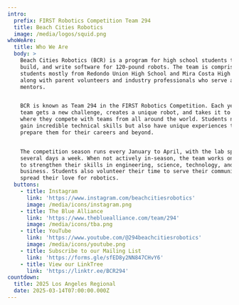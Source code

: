 ```yaml
---
intro:
  prefix: FIRST Robotics Competition Team 294
  title: Beach Cities Robotics
  image: /media/logos/squid.png
whoWeAre:
  title: Who We Are
  body: >
    Beach Cities Robotics (BCR) is a program for high school students to design,
    build, and write software for 120-pound robots. The team is comprised of
    students mostly from Redondo Union High School and Mira Costa High School,
    along with parent volunteers and industry professionals who serve as
    mentors.


    BCR is known as Team 294 in the FIRST Robotics Competition. Each year, the
    team gets a new challenge, creates a unique robot, and takes it to events
    where they compete with teams from all around the world. Students not only
    gain incredible technical skills but also have unique experiences that
    prepare them for their careers and beyond.


    The competition season runs every January to April, with the lab space open
    several days a week. When not actively in-season, the team works on projects
    to strengthen their skills in engineering, science, technology, and
    business. Students also volunteer their time to serve their community and
    spread their love for robotics.
  buttons:
    - title: Instagram
      link: 'https://www.instagram.com/beachcitiesrobotics'
      image: /media/icons/instagram.png
    - title: The Blue Alliance
      link: 'https://www.thebluealliance.com/team/294'
      image: /media/icons/tba.png
    - title: YouTube
      link: 'https://www.youtube.com/@294beachcitiesrobotics'
      image: /media/icons/youtube.png
    - title: Subscribe to our Mailing List
      link: 'https://forms.gle/sfED8y2NN847CHvY6'
    - title: View our LinkTree
      link: 'https://linktr.ee/BCR294'
countdown:
  title: 2025 Los Angeles Regional
  date: 2025-03-14T07:00:00.000Z
---
```


